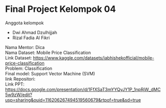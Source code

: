 # Final Project Kelompok 04

Anggota kelompok <br>
- Dwi Ahmad Dzulhijjah
- Rizal Fadia Al Fikri

Nama Mentor: Dica <br> 
Nama Dataset: Mobile Price Classification <br> 
Link Dataset: https://www.kaggle.com/datasets/iabhishekofficial/mobile-price-classification <br>
Problem: Classification <br>
Final model: Support Vector Machine (SVM) <br>
link Repositori: <br>
Link PPT: https://docs.google.com/presentation/d/1FfXSaT3mYYQyJY1P_1npRjW_dMC5w9zW/edit?usp=sharing&ouid=116206267494519560679&rtpof=true&sd=true
